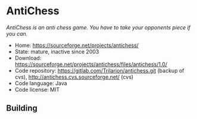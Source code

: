 # AntiChess

_AntiChess is an anti chess game. You have to take your opponents piece if you can._

- Home: https://sourceforge.net/projects/antichess/
- State: mature, inactive since 2003
- Download: https://sourceforge.net/projects/antichess/files/antichess/1.0/
- Code repository: https://gitlab.com/Trilarion/antichess.git (backup of cvs), http://antichess.cvs.sourceforge.net/ (cvs)
- Code language: Java
- Code license: MIT

## Building

